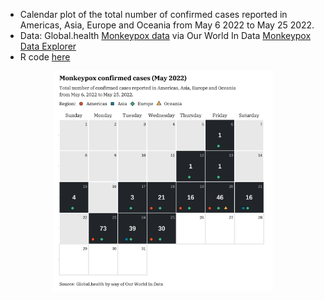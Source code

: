 * Calendar plot of the total number of confirmed cases reported in Americas, Asia, Europe and Oceania from May 6 2022 to May 25 2022.
* Data: Global.health [Monkeypox data](https://github.com/globaldothealth/monkeypox) via Our World In Data [Monkeypox Data Explorer](https://ourworldindata.org/explorers/monkeypox)
* R code [here](https://github.com/leeolney3/Tables/blob/main/2022/gdh_cases/script.R)

<p align="center"><img src="https://github.com/leeolney3/Tables/blob/main/2022/gdh_cases/p1.png" width="70%"></p>
